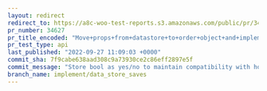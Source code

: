 ```yaml
---
layout: redirect
redirect_to: https://a8c-woo-test-reports.s3.amazonaws.com/public/pr/34627/api/index.html
pr_number: 34627
pr_title_encoded: "Move+props+from+datastore+to+order+object+and+implement+%24save+params+for+DataStore"
pr_test_type: api
last_published: "2022-09-27 11:09:03 +0000"
commit_sha: 7f9cabe638aad308c9a73930ce2c86eff2897e5f
commit_message: "Store bool as yes/no to maintain compatibility with how were storing …"
branch_name: implement/data_store_saves
---
```

